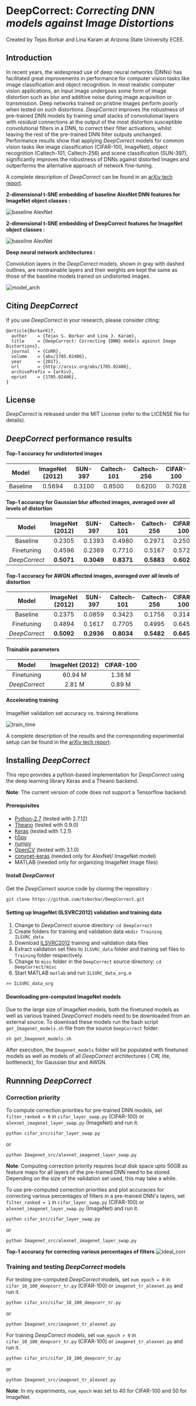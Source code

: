 # DeepCorrect: *Correcting DNN models against Image Distortions*
Created by Tejas Borkar and Lina Karam at Arizona State University ECEE.

## Introduction
In recent years, the widespread use of deep neural networks (DNNs) has facilitated great improvements in performance for computer vision tasks like image classification and object recognition. In most realistic computer vision applications, an input image undergoes some form of image distortion such as blur and additive noise during image acquisition or transmission. Deep networks trained on pristine images perform poorly when tested on such distortions. *DeepCorrect* improves the robustness of pre-trained DNN models by training small stacks of convolutional layers with *residual* connections at the output of the most distortion susceptible convolutional filters in a DNN, to correct their filter activations, whilst leaving the rest of the pre-trained DNN filter outputs unchanged. Performance results show that applying *DeepCorrect* models for common vision tasks like image classification (CIFAR-100, ImageNet), object recognition (Caltech-101, Caltech-256) and scene classification (SUN-397), significantly improves the robustness of DNNs against distorted images and outperforms the alternative approach of network fine-tuning.

A complete description of *DeepCorrect* can be found in an [arXiv tech report](https://arxiv.org/abs/1705.02406).


   **2-dimensional t-SNE embedding of baseline AlexNet DNN features for ImageNet object classes :**
   

   ![baseline AlexNet](https://github.com/tsborkar/DeepCorrect/blob/master/eps_fig/Fig3_1.png)




   **2-dimensional t-SNE embedding of DeepCorrect features for ImageNet object classes :**


  ![baseline AlexNet](https://github.com/tsborkar/DeepCorrect/blob/master/eps_fig/Fig15_1.png)


   **Deep neural network architectures :**
   
   Convolution layers in the *DeepCorrect* models, shown in gray with dashed outlines, are nontrainable layers and their weights are kept the same as those of the baseline models trained on undistorted images. 
  


  ![model_arch](https://github.com/tsborkar/DeepCorrect/blob/master/eps_fig/model_fig.png)



## Citing *DeepCorrect*
If you use *DeepCorrect* in your research, please consider citing:

```
@article{BorkarK17,
  author    = {Tejas S. Borkar and Lina J. Karam},
  title     = {DeepCorrect: Correcting {DNN} models against Image Distortions},
  journal   = {CoRR},
  volume    = {abs/1705.02406},
  year      = {2017},
  url       = {http://arxiv.org/abs/1705.02406},
  archivePrefix = {arXiv},
  eprint    = {1705.02406},
}

```
## License
*DeepCorrect* is released under the MIT License (refer to the LICENSE file for details).

## *DeepCorrect* performance results

#### Top-1 accuracy for undistorted images

|   Model        |  ImageNet (2012) |    SUN-397  |   Caltech-101  |  Caltech-256   |  CIFAR-100  |
| :-----------:  | :--------------: | :---------: |   :----------: |   :---------:  | :---------: |
|  Baseline      |    0.5694        |   0.3100    |     0.8500     |    0.6200      |   0.7028    |


#### Top-1 accuracy for Gaussian blur affected images, averaged over all levels of distortion


|   Model        |  ImageNet (2012) |    SUN-397  |   Caltech-101  |  Caltech-256   |  CIFAR-100  |
| :-----------:  | :--------------: | :---------: |   :----------: |   :---------:  | :---------: |
|  Baseline      |    0.2305        |   0.1393    |     0.4980     |    0.2971      |   0.2502    |
|  Finetuning    |    0.4596        |   0.2369    |     0.7710     |    0.5167      |   0.5727    |
| *DeepCorrect*  |   **0.5071**     | **0.3049**  |   **0.8371**   |   **0.5883**   | **0.6023**  |


#### Top-1 accuracy for AWGN affected images, averaged over all levels of distortion

|   Model        |  ImageNet (2012) |    SUN-397  |   Caltech-101  |  Caltech-256   |  CIFAR-100  |
| :-----------:  | :--------------: | :---------: |   :----------: |   :---------:  | :---------: |
|  Baseline      |    0.2375        |   0.0859    |     0.3423     |    0.1756      |   0.3147    |
|  Finetuning    |    0.4894        |   0.1617    |     0.7705     |    0.4995      |   0.6451    |
| *DeepCorrect*  |   **0.5092**     | **0.2936**  |   **0.8034**   |   **0.5482**   | **0.6452**  |

#### Trainable parameters 

|   Model        |  ImageNet (2012) |  CIFAR-100  |
| :-----------:  | :--------------: | :---------: |
|  Finetuning    |    60.94 M       |   1.38 M    |
| *DeepCorrect*  |      2.81 M      |     0.89 M  |


#### Accelerating training

   ImageNet validation set accuracy vs. training iterations


  ![train_time](https://github.com/tsborkar/DeepCorrect/blob/master/eps_fig/training_times.png)




A complete description of the results and the corresponding experimental setup can be found
in the [arXiv tech report](https://arxiv.org/abs/1705.02406).


## Installing *DeepCorrect*

This repo provides a python-based implementation for *DeepCorrect* using the deep learning library Keras and a Theano backend.

**Note**: The current version of code does not support a Tensorflow backend.


#### Prerequisites
- [Python-2.7](https://www.python.org/download/releases/2.7/) (tested with 2.7.12)
- [Theano](http://deeplearning.net/software/theano_versions/0.9.X/)  (tested with 0.9.0)
- [Keras](https://keras.io/) (tested with 1.2.1)
- [h5py](http://www.h5py.org/) 
- [numpy](http://www.numpy.org/)
- [OpenCV](https://github.com/opencv/opencv) (tested with 3.1.0)
- [convnet-keras](https://github.com/heuritech/convnets-keras) (needed only for AlexNet/ ImageNet model)
- MATLAB (needed only for organizing ImageNet image files)

#### Install *DeepCorrect*
Get the *DeepCorrect* source code by cloning the repository :
```
git clone https://github.com/tsborkar/DeepCorrect.git
```

#### Setting up ImageNet (ILSVRC2012) validation and training data
1. Change to *DeepCorrect* source directory: ``` cd DeepCorrect ```
2. Create folders for training and validation data ``` mkdir Training ILSVRC_data ```
3. Download [ILSVRC2012](http://image-net.org/challenges/LSVRC/2012/index) training and validation data files
4. Extract validation set files to ```ILSVRC_data``` folder and training set files to ```Training``` folder respectively.
5. Change to ```misc``` folder in the ```DeepCorrect``` source directory: ``` cd DeepCorrect/misc ```
6. Start MATLAB ```matlab``` and run ```ILSVRC_data_org.m```
```
>> ILSVRC_data_org
```

#### Downloading pre-computed ImageNet models
Due to the large size of ImageNet models, both the finetuned models as well as various trained *DeepCorrect* models need to be downloaded from an external source. To download these models run the bash script ``` get_Imagenet_models.sh``` file from the source ```DeepCorrect``` folder.
```
sh get_Imagenet_models.sh
```

After execution, the ```Imagenet_models``` folder will be populated with finetuned models as well as models of all *DeepCorrect* architectures ( CW, lite, bottleneck), for Gaussian blur and AWGN.

## Runnning *DeepCorrect*

### Correction priority 
To compute correction priorities for pre-trained DNN models, set ```filter_ranked = 0``` in ```cifar_layer_swap.py``` (CIFAR-100) or ```alexnet_imagenet_layer_swap.py``` (ImageNet) and run it.
``` 
python cifar_src/cifar_layer_swap.py
```
or
``` 
python Imagenet_src/alexnet_imagenet_layer_swap.py
```

**Note**: Computing correction priority requires local disk space upto 50GB as feature maps for all layers of the pre-trained DNN need to be stored. Depending on the size of the validation set used, this may take a while.

To use pre-computed correction priorities and plot accuracies for correcting various percentages of filters in a pre-trained DNN's layers, set ```filter_ranked = 1``` in ```cifar_layer_swap.py``` (CIFAR-100) or ```alexnet_imagenet_layer_swap.py``` (ImageNet) and run it.
``` 
python cifar_src/cifar_layer_swap.py
```
or
``` 
python Imagenet_src/alexnet_imagenet_layer_swap.py
```
   **Top-1 accuracy for correcting various percentages of filters**
![ideal_corr](https://github.com/tsborkar/DeepCorrect/blob/master/eps_fig/gen_layer_corr.png)


### Training and testing *DeepCorrect* models

For testing pre-computed *DeepCorrect* models, set ```num_epoch = 0``` in ```cifar_10_100_deepcorr_tr.py``` (CIFAR-100) or ```imagenet_tr_alexnet.py``` and run it.

``` 
python cifar_src/cifar_10_100_deepcorr_tr.py
```
or
``` 
python Imagenet_src/imagenet_tr_alexnet.py
```

For training *DeepCorrect* models, set ```num_epoch > 0``` in ```cifar_10_100_deepcorr_tr.py``` (CIFAR-100) or ```imagenet_tr_alexnet.py``` and run it.

``` 
python cifar_src/cifar_10_100_deepcorr_tr.py
```
or
``` 
python Imagenet_src/imagenet_tr_alexnet.py
```
**Note**: In my experiments, ```num_epoch``` was set to 40 for CIFAR-100 and 50 for ImageNet.








   
 
 









